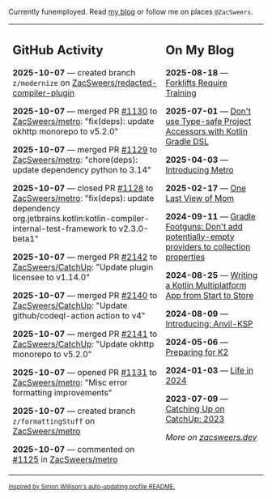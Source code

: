 Currently funemployed. Read [my blog](https://zacsweers.dev/) or follow me on places `@ZacSweers`.

<table><tr><td valign="top" width="60%">

## GitHub Activity
<!-- githubActivity starts -->
**2025-10-07** — created branch `z/modernize` on [ZacSweers/redacted-compiler-plugin](https://github.com/ZacSweers/redacted-compiler-plugin)

**2025-10-07** — merged PR [#1130](https://github.com/ZacSweers/metro/pull/1130) to [ZacSweers/metro](https://github.com/ZacSweers/metro): "fix(deps): update okhttp monorepo to v5.2.0"

**2025-10-07** — merged PR [#1129](https://github.com/ZacSweers/metro/pull/1129) to [ZacSweers/metro](https://github.com/ZacSweers/metro): "chore(deps): update dependency python to 3.14"

**2025-10-07** — closed PR [#1128](https://github.com/ZacSweers/metro/pull/1128) to [ZacSweers/metro](https://github.com/ZacSweers/metro): "fix(deps): update dependency org.jetbrains.kotlin:kotlin-compiler-internal-test-framework to v2.3.0-beta1"

**2025-10-07** — merged PR [#2142](https://github.com/ZacSweers/CatchUp/pull/2142) to [ZacSweers/CatchUp](https://github.com/ZacSweers/CatchUp): "Update plugin licensee to v1.14.0"

**2025-10-07** — merged PR [#2140](https://github.com/ZacSweers/CatchUp/pull/2140) to [ZacSweers/CatchUp](https://github.com/ZacSweers/CatchUp): "Update github/codeql-action action to v4"

**2025-10-07** — merged PR [#2141](https://github.com/ZacSweers/CatchUp/pull/2141) to [ZacSweers/CatchUp](https://github.com/ZacSweers/CatchUp): "Update okhttp monorepo to v5.2.0"

**2025-10-07** — opened PR [#1131](https://github.com/ZacSweers/metro/pull/1131) to [ZacSweers/metro](https://github.com/ZacSweers/metro): "Misc error formatting improvements"

**2025-10-07** — created branch `z/formattingStuff` on [ZacSweers/metro](https://github.com/ZacSweers/metro)

**2025-10-07** — commented on [#1125](https://github.com/ZacSweers/metro/pull/1125#issuecomment-3377977036) in [ZacSweers/metro](https://github.com/ZacSweers/metro)
<!-- githubActivity ends -->
</td><td valign="top" width="40%">

## On My Blog
<!-- blog starts -->
**2025-08-18** — [Forklifts Require Training](https://www.zacsweers.dev/forklifts-require-training/)

**2025-07-01** — [Don't use Type-safe Project Accessors with Kotlin Gradle DSL](https://www.zacsweers.dev/dont-use-type-safe-project-accessors-with-kotlin-gradle-dsl/)

**2025-04-03** — [Introducing Metro](https://www.zacsweers.dev/introducing-metro/)

**2025-02-17** — [One Last View of Mom](https://www.zacsweers.dev/one-last-view-of-mom/)

**2024-09-11** — [Gradle Footguns: Don't add potentially-empty providers to collection properties](https://www.zacsweers.dev/gradle-footgun-adding-empty-providers-to-collection-properties/)

**2024-08-25** — [Writing a Kotlin Multiplatform App from Start to Store](https://www.zacsweers.dev/writing-a-kotlin-multiplatform-app-from-start-to-store/)

**2024-08-09** — [Introducing: Anvil-KSP](https://www.zacsweers.dev/introducing-anvil-ksp/)

**2024-05-06** — [Preparing for K2](https://www.zacsweers.dev/preparing-for-k2/)

**2024-01-03** — [Life in 2024](https://www.zacsweers.dev/life-in-2024/)

**2023-07-09** — [Catching Up on CatchUp: 2023](https://www.zacsweers.dev/catching-up-on-catchup-2023/)
<!-- blog ends -->
_More on [zacsweers.dev](https://zacsweers.dev/)_
</td></tr></table>

<sub><a href="https://simonwillison.net/2020/Jul/10/self-updating-profile-readme/">Inspired by Simon Willison's auto-updating profile README.</a></sub>